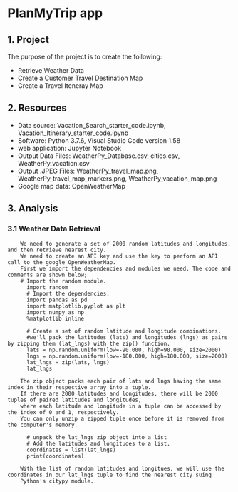 # PlanMyTrip app
## 1. Project
  The purpose of the project is to create the following:
  - Retrieve Weather Data 
  - Create a Customer Travel Destination Map
  - Create a Travel Iteneray Map 
  
## 2. Resources
  * Data source: Vacation_Search_starter_code.ipynb,  Vacation_Itinerary_starter_code.ipynb
  * Software: Python 3.7.6, Visual Studio Code version 1.58
  * web application: Jupyter Notebook
  * Output Data Files: WeatherPy_Database.csv, cities.csv, WeatherPy_vacation.csv 
  * Output .JPEG Files: WeatherPy_travel_map.png, WeatherPy_travel_map_markers.png, WeatherPy_vacation_map.png
  * Google map data: OpenWeatherMap
## 3. Analysis
### 3.1 Weather Data Retrieval
        We need to generate a set of 2000 random latitudes and longitudes, and then retrieve nearest city.
        We need to create an API key and use the key to perform an API call to the google OpenWeatherMap.
        First we import the dependencies and modules we need. The code and comments are shown below;
        # Import the random module.
          import random
          # Import the dependencies.
          import pandas as pd
          import matplotlib.pyplot as plt
          import numpy as np
          %matplotlib inline
          
          # Create a set of random latitude and longitude combinations.
          #we'll pack the latitudes (lats) and longitudes (lngs) as pairs by zipping them (lat_lngs) with the zip() function.
          lats = np.random.uniform(low=-90.000, high=90.000, size=2000)
          lngs = np.random.uniform(low=-180.000, high=180.000, size=2000)
          lat_lngs = zip(lats, lngs)
          lat_lngs
         
        The zip object packs each pair of lats and lngs having the same index in their respective array into a tuple. 
        If there are 2000 latitudes and longitudes, there will be 2000 tuples of paired latitudes and longitudes, 
        where each latitude and longitude in a tuple can be accessed by the index of 0 and 1, respectively.
        You can only unzip a zipped tuple once before it is removed from the computer's memory.
          
          # unpack the lat_lngs zip object into a list
          # Add the latitudes and longitudes to a list.
          coordinates = list(lat_lngs)
          print(coordinates)
          
        With the list of random latitudes and longitues, we will use the coordinates in our lat_lngs tuple to find the nearest city suing
        Python's citypy module.
        
          
          
